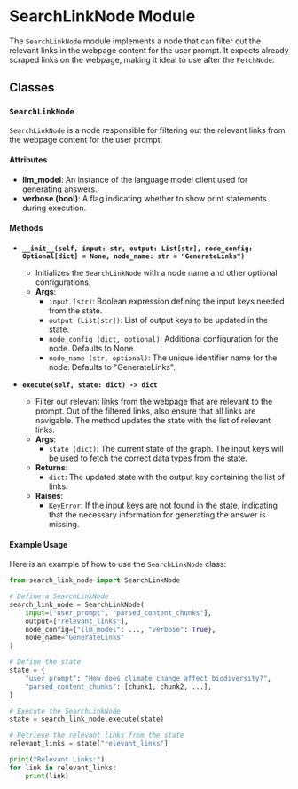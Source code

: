 # SearchLinkNode Module

The `SearchLinkNode` module implements a node that can filter out the relevant links in the webpage content for the user prompt. It expects already scraped links on the webpage, making it ideal to use after the `FetchNode`.

## Classes

### `SearchLinkNode`

`SearchLinkNode` is a node responsible for filtering out the relevant links from the webpage content for the user prompt.

#### Attributes

- **llm_model**: An instance of the language model client used for generating answers.
- **verbose (bool)**: A flag indicating whether to show print statements during execution.

#### Methods

- **`__init__(self, input: str, output: List[str], node_config: Optional[dict] = None, node_name: str = "GenerateLinks")`**
  - Initializes the `SearchLinkNode` with a node name and other optional configurations.
  - **Args**:
    - `input (str)`: Boolean expression defining the input keys needed from the state.
    - `output (List[str])`: List of output keys to be updated in the state.
    - `node_config (dict, optional)`: Additional configuration for the node. Defaults to None.
    - `node_name (str, optional)`: The unique identifier name for the node. Defaults to "GenerateLinks".

- **`execute(self, state: dict) -> dict`**
  - Filter out relevant links from the webpage that are relevant to the prompt. Out of the filtered links, also ensure that all links are navigable. The method updates the state with the list of relevant links.
  - **Args**:
    - `state (dict)`: The current state of the graph. The input keys will be used to fetch the correct data types from the state.
  - **Returns**:
    - `dict`: The updated state with the output key containing the list of links.
  - **Raises**:
    - `KeyError`: If the input keys are not found in the state, indicating that the necessary information for generating the answer is missing.

#### Example Usage

Here is an example of how to use the `SearchLinkNode` class:

```python
from search_link_node import SearchLinkNode

# Define a SearchLinkNode
search_link_node = SearchLinkNode(
    input=["user_prompt", "parsed_content_chunks"],
    output=["relevant_links"],
    node_config={"llm_model": ..., "verbose": True},
    node_name="GenerateLinks"
)

# Define the state
state = {
    "user_prompt": "How does climate change affect biodiversity?",
    "parsed_content_chunks": [chunk1, chunk2, ...],
}

# Execute the SearchLinkNode
state = search_link_node.execute(state)

# Retrieve the relevant links from the state
relevant_links = state["relevant_links"]

print("Relevant Links:")
for link in relevant_links:
    print(link)
